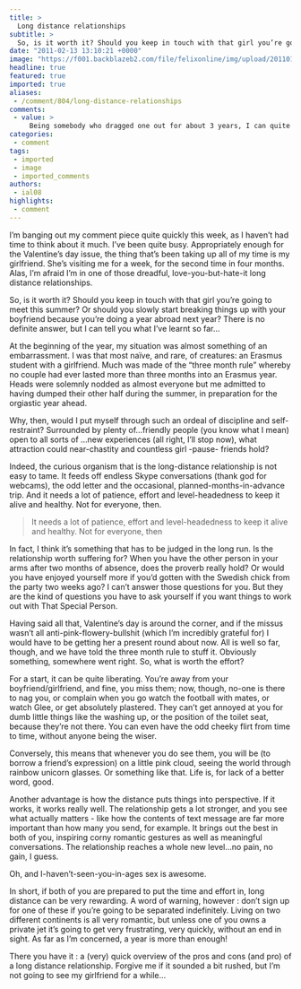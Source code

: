 ```yaml
---
title: >
  Long distance relationships
subtitle: >
  So, is it worth it? Should you keep in touch with that girl you’re going to meet this summer?
date: "2011-02-13 13:10:21 +0000"
image: "https://f001.backblazeb2.com/file/felixonline/img/upload/201101271938-ks607-indylecl.jpg"
headline: true
featured: true
imported: true
aliases:
 - /comment/804/long-distance-relationships
comments:
 - value: >
     Being somebody who dragged one out for about 3 years, I can quite definitively say that it's a fucking stupid idea, and anyone who finds out about it will rightly think you're an idiot.,Being somebody who dragged one out for about 3 years, I can quite definitively say that it's a fucking stupid idea, and anyone who finds out about it will rightly think you're an idiot.,<a href="http://blackmagicspells.co.cc">Black Magic Spells</a>
categories:
 - comment
tags:
 - imported
 - image
 - imported_comments
authors:
 - ial08
highlights:
 - comment
---
```


I’m banging out my comment piece quite quickly this week, as I haven’t had time to think about it much. I’ve been quite busy. Appropriately enough for the Valentine’s day issue, the thing that’s been taking up all of my time is my girlfriend. She’s visiting me for a week, for the second time in four months. Alas, I’m afraid I’m in one of those dreadful, love-you-but-hate-it long distance relationships.

So, is it worth it? Should you keep in touch with that girl you’re going to meet this summer? Or should you slowly start breaking things up with your boyfriend because you’re doing a year abroad next year? There is no definite answer, but I can tell you what I’ve learnt so far…

At the beginning of the year, my situation was almost something of an embarrassment. I was that most naïve, and rare, of creatures: an Erasmus student with a girlfriend. Much was made of the “three month rule” whereby no couple had ever lasted more than three months into an Erasmus year. Heads were solemnly nodded as almost everyone but me admitted to having dumped their other half during the summer, in preparation for the orgiastic year ahead.

Why, then, would I put myself through such an ordeal of discipline and self-restraint? Surrounded by plenty of…friendly people (you know what I mean) open to all sorts of …new experiences (all right, I’ll stop now), what attraction could near-chastity and countless girl -pause- friends hold?

Indeed, the curious organism that is the long-distance relationship is not easy to tame. It feeds off endless Skype conversations (thank god for webcams), the odd letter and the occasional, planned-months-in-advance trip. And it needs a lot of patience, effort and level-headedness to keep it alive and healthy. Not for everyone, then.

> It needs a lot of patience, effort and level-headedness to keep it alive and healthy. Not for everyone, then

In fact, I think it’s something that has to be judged in the long run. Is the relationship worth suffering for? When you have the other person in your arms after two months of absence, does the proverb really hold? Or would you have enjoyed yourself more if you’d gotten with the Swedish chick from the party two weeks ago? I can’t answer those questions for you. But they are the kind of questions you have to ask yourself if you want things to work out with That Special Person.

Having said all that, Valentine’s day is around the corner, and if the missus wasn’t all anti-pink-flowery-bullshit (which I’m incredibly grateful for) I would have to be getting her a present round about now. All is well so far, though, and we have told the three month rule to stuff it. Obviously something, somewhere went right. So, what is worth the effort?

For a start, it can be quite liberating. You’re away from your boyfriend/girlfriend, and fine, you miss them; now, though, no-one is there to nag you, or complain when you go watch the football with mates, or watch Glee, or get absolutely plastered. They can’t get annoyed at you for dumb little things like the washing up, or the position of the toilet seat, because they’re not there. You can even have the odd cheeky flirt from time to time, without anyone being the wiser.

Conversely, this means that whenever you do see them, you will be (to borrow a friend’s expression) on a little pink cloud, seeing the world through rainbow unicorn glasses. Or something like that. Life is, for lack of a better word, good.

Another advantage is how the distance puts things into perspective. If it works, it works really well. The relationship gets a lot stronger, and you see what actually matters - like how the contents of text message are far more important than how many you send, for example. It brings out the best in both of you, inspiring corny romantic gestures as well as meaningful conversations. The relationship reaches a whole new level…no pain, no gain, I guess.

Oh, and I-haven’t-seen-you-in-ages sex is awesome.

In short, if both of you are prepared to put the time and effort in, long distance can be very rewarding. A word of warning, however : don’t sign up for one of these if you’re going to be separated indefinitely. Living on two different continents is all very romantic, but unless one of you owns a private jet it’s going to get very frustrating, very quickly, without an end in sight. As far as I’m concerned, a year is more than enough!

There you have it : a (very) quick overview of the pros and cons (and pro) of a long distance relationship. Forgive me if it sounded a bit rushed, but I’m not going to see my girlfriend for a while…
